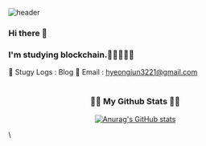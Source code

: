 

![header](https://capsule-render.vercel.app/api?type=slice&color=gradient&height=160&section=header&text=Hi!%20I'm%20HyeongJun!&fontAlign=50&fontAlignY=70&fontSize=90&fontColor=#eee)

### Hi there 👋
### I'm studying blockchain.🧠💡🧑🏻‍💻

📝 Stugy Logs : Blog
📨 Email : hyeongjun3221@gmail.com
<br></br>
<h3 align="center">👩‍💻 My Github Stats 👩‍💻</h3>
<div align="center">

[![Anurag's GitHub stats](https://github-readme-stats.vercel.app/api?username=hyeinisfree&hide_title=true&show_icons=true&include_all_commits=true&disable_animations=true&theme=vue)](https://github.com/anuraghazra/github-readme-stats)
</div>\
